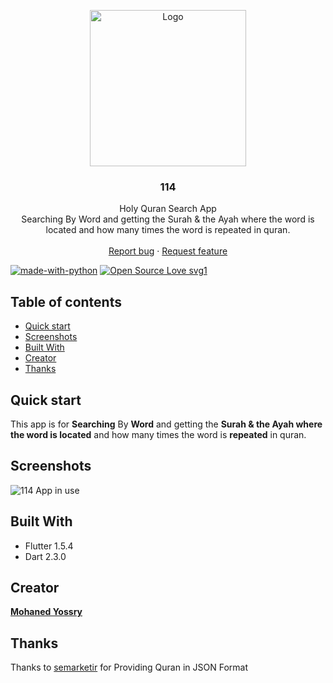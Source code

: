 <p align="center">
  <a href="https://flutter.io/">
    <img src="https://i.imgur.com/JsAX4df.png" alt="Logo" width=250 height=250>
  </a>

  <h3 align="center">114</h3>

  <p align="center">
    Holy Quran Search App
    <br>
    Searching By Word and getting the Surah & the Ayah where the word is located and how many times the word is repeated in quran.
    <br>
    <br>
    <a href="https://github.com/Mohanedy98/114/issues/new">Report bug</a>
    ·
    <a href="https://github.com/Mohanedy98/114/issues/new">Request feature</a>
<br>

[![made-with-python](https://img.shields.io/badge/Made%20with-flutter-1f425f.svg)](https://flutter.dev/)
[![Open Source Love svg1](https://badges.frapsoft.com/os/v1/open-source.svg?v=103)](https://github.com/ellerbrock/open-source-badges/)
  </p>



## Table of contents

- [Quick start](#quick-start)
- [Screenshots](#screenshots)
- [Built With](#built-with)
- [Creator](#creator)
- [Thanks](#thanks)

## Quick start

This app is for **Searching** By **Word** and getting the **Surah & the Ayah where the word is located** and how many times the word is **repeated** in quran.

## Screenshots
![114 App in use](https://i.imgur.com/XMPUwA7.gif)

## Built With
* Flutter 1.5.4
* Dart 2.3.0



## Creator

[**Mohaned Yossry**](https://github.com/Mohanedy98)

## Thanks

Thanks to [semarketir](https://github.com/semarketir/quranjson) for Providing Quran in JSON Format


